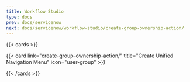 ```yaml
---
title: Workflow Studio
type: docs
prev: docs/servicenow
next: docs/servicenow/workflow-studio/create-group-ownership-action/
---
```


{{< cards >}} 

{{< card link="create-group-ownership-action/" title="Create Unified Navigation Menu" icon="user-group" >}} 

{{< /cards >}}
